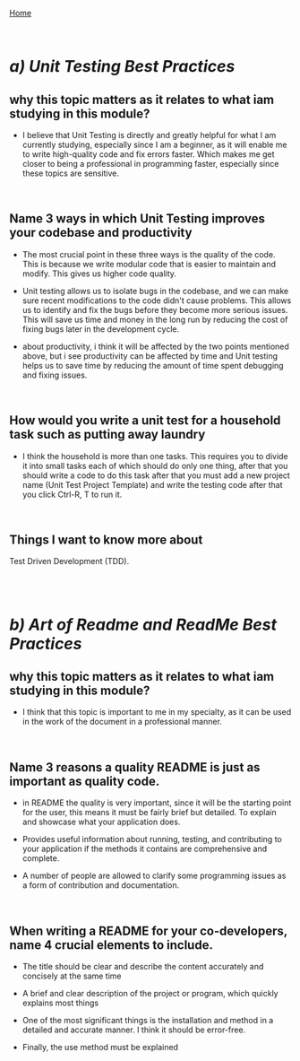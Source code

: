 


[Home](./README.md)
<div>&nbsp;&emsp;</div>


# ***a) Unit Testing Best Practices***


## why this topic matters as it relates to what iam studying in this module?

- I believe that Unit Testing is directly and greatly helpful for what I am currently studying, especially since I am a beginner, as it will enable me to write high-quality code and fix errors faster. Which makes me get closer to being a professional in programming faster, especially since these topics are sensitive.

<div>&nbsp;&emsp;</div>

## Name 3 ways in which Unit Testing improves your codebase and productivity


- The most crucial point in these three ways is the quality of the code. This is because we write modular code that is easier to maintain and modify. This gives us higher code quality.

- Unit testing allows us to isolate bugs in the codebase, and we can make sure recent modifications to the code didn't cause problems. This allows us to identify and fix the bugs before they become more serious issues. This will save us time and money in the long run by reducing the cost of fixing bugs later in the development cycle.

- about productivity, i think it will be affected by the two points mentioned above, but i see productivity can be affected by time and Unit testing helps us to save time by reducing the amount of time spent debugging and fixing issues.

<div>&nbsp;&emsp;</div>

## How would you write a unit test for a household task such as putting away laundry


- I think the household is more than one tasks. This requires you to divide it into small tasks each of which should do only one thing, after that you should write a code to do this task after that you must add a new project name (Unit Test Project Template) and write the testing code after that you click Ctrl-R, T to run it.
<div>&nbsp;&emsp;</div>

## Things I want to know more about
Test Driven Development (TDD). 


<div>&nbsp;&emsp;</div>
<div>&nbsp;&emsp;</div>

# ***b) Art of Readme and ReadMe Best Practices***


## why this topic matters as it relates to what iam studying in this module?

- I think that this topic is important to me in my specialty, as it can be used in the work of the document in a professional manner.
<div>&nbsp;&emsp;</div>

## Name 3 reasons a quality README is just as important as quality code.

- in README the quality is very important, since it will be the starting point for the user, this means it must be fairly brief but detailed. To explain and showcase what your application does.

- Provides useful information about running, testing, and contributing to your application if the methods it contains are comprehensive and complete.

- A number of people are allowed to clarify some programming issues as a form of contribution and documentation.
<div>&nbsp;&emsp;</div>

##  When writing a README for your co-developers, name 4 crucial elements to include.


- The title should be clear and describe the content accurately and concisely at the same time

- A brief and clear description of the project or program, which quickly explains most things

- One of the most significant things is the installation and method in a detailed and accurate manner. I think it should be error-free.

- Finally, the use method must be explained
















